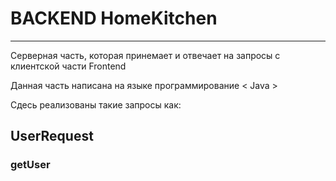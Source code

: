 # BACKEND HomeKitchen

---

Серверная часть, которая принемает и отвечает на запросы с клиентской части Frontend
  
   Данная часть написана на языке программирование 
   < Java >
  
  Сдесь реализованы такие запросы как:
  
  ## UserRequest
  
  ### getUser

